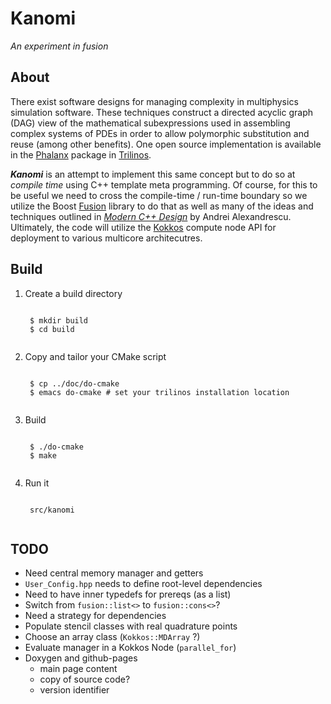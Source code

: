# Kanomi 
*An experiment in fusion*

## About
There exist software designs for managing complexity in multiphysics 
simulation software. These techniques construct a directed acyclic graph (DAG) view of 
the mathematical subexpressions used in assembling complex systems of PDEs in 
order to allow polymorphic substitution and reuse (among other benefits). One
open source implementation is available in the [Phalanx][] package in 
[Trilinos][].

***Kanomi*** is an attempt to implement this same concept but to do so at 
*compile time* using C++ template meta programming. Of course, for this to be 
useful we need to cross the compile-time / run-time boundary so we utilize the
Boost [Fusion][] library to do that as well as many of the ideas and techniques
outlined in [*Modern C++ Design*][MCPPD] by Andrei Alexandrescu. Ultimately, 
the code will utilize the [Kokkos][] compute node API for deployment to 
various multicore architecutres.

## Build
1. Create a build directory
    <pre><code>
    $ mkdir build
    $ cd build
    </code></pre>
1. Copy and tailor your CMake script
    <pre><code>
    $ cp ../doc/do-cmake
    $ emacs do-cmake # set your trilinos installation location
    </code></pre>
1. Build
    <pre><code>
    $ ./do-cmake
    $ make
    </code></pre>
1. Run it
    <pre><code>
    src/kanomi
    </code></pre>

## TODO
 - Need central memory manager and getters
 - `User_Config.hpp` needs to define root-level dependencies
 - Need to have inner typedefs for prereqs (as a list)
 - Switch from `fusion::list<>` to `fusion::cons<>`?
 - Need a strategy for dependencies
 - Populate stencil classes with real quadrature points
 - Choose an array class (`Kokkos::MDArray` ?)
 - Evaluate manager in a Kokkos Node (`parallel_for`)
 - Doxygen and github-pages
   * main page content
   * copy of source code?
   * version identifier

[Trilinos]: http://trilinos.sandia.gov/
[Phalanx]: http://trilinos.sandia.gov/packages/phalanx/
[Kokkos]: http://trilinos.sandia.gov/packages/kokkos/
[Fusion]: http://www.boost.org/doc%/libs/release/libs/fusion
[MCPPD]: http://www.amazon.com/Modern-Design-Generic-Programming-Patterns/dp/0201704315
